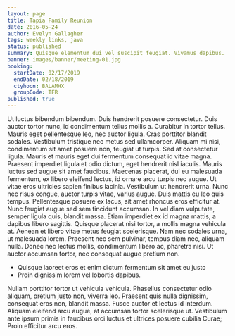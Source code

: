 ```yaml
---
layout: page
title: Tapia Family Reunion
date: 2016-05-24
author: Evelyn Gallagher
tags: weekly links, java
status: published
summary: Quisque elementum dui vel suscipit feugiat. Vivamus dapibus.
banner: images/banner/meeting-01.jpg
booking:
  startDate: 02/17/2019
  endDate: 02/18/2019
  ctyhocn: BALAMHX
  groupCode: TFR
published: true
---
```

Ut luctus bibendum bibendum. Duis hendrerit posuere consectetur. Duis auctor tortor nunc, id condimentum tellus mollis a. Curabitur in tortor tellus. Mauris eget pellentesque leo, nec auctor ligula. Cras porttitor blandit sodales. Vestibulum tristique nec metus sed ullamcorper. Aliquam mi nisi, condimentum sit amet posuere non, feugiat ut turpis. Sed at consectetur ligula. Mauris et mauris eget dui fermentum consequat id vitae magna. Praesent imperdiet ligula et odio dictum, eget hendrerit nisl iaculis. Mauris luctus sed augue sit amet faucibus. Maecenas placerat, dui eu malesuada fermentum, ex libero eleifend lectus, id ornare arcu turpis nec augue. Ut vitae eros ultricies sapien finibus lacinia. Vestibulum ut hendrerit urna.
Nunc nec risus congue, auctor turpis vitae, varius augue. Duis mattis eu leo quis tempus. Pellentesque posuere ex lacus, sit amet rhoncus eros efficitur at. Nunc feugiat augue sed sem tincidunt accumsan. In vel diam vulputate, semper ligula quis, blandit massa. Etiam imperdiet ex id magna mattis, a dapibus libero sagittis. Quisque placerat nisi tortor, a mollis magna vehicula at. Aenean et libero vitae metus feugiat scelerisque. Nam nec sodales urna, ut malesuada lorem. Praesent nec sem pulvinar, tempus diam nec, aliquam nulla. Donec nec lectus mollis, condimentum libero ac, pharetra nisi. Ut auctor accumsan tortor, nec consequat augue pretium non.

* Quisque laoreet eros et enim dictum fermentum sit amet eu justo
* Proin dignissim lorem vel lobortis dapibus.

Nullam porttitor tortor ut vehicula vehicula. Phasellus consectetur odio aliquam, pretium justo non, viverra leo. Praesent quis nulla dignissim, consequat eros non, blandit massa. Fusce auctor et lectus id interdum. Aliquam eleifend arcu augue, at accumsan tortor scelerisque ut. Vestibulum ante ipsum primis in faucibus orci luctus et ultrices posuere cubilia Curae; Proin efficitur arcu eros.
